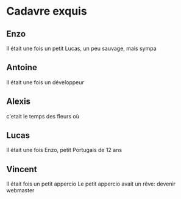 # Cadavre exquis

## Enzo
Il était une fois un petit Lucas, un peu sauvage, mais sympa

## Antoine
Il était une fois un développeur

## Alexis
c'etait le temps des fleurs où
## Lucas

Il était une fois Enzo, petit Portugais de 12 ans

## Vincent

Il était fois un petit appercio
Le petit appercio avait un rêve: devenir webmaster

